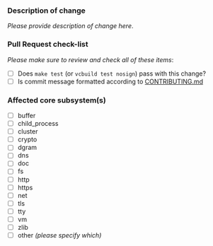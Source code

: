 ### Description of change

_Please provide description of change here_.

### Pull Request check-list

_Please make sure to review and check all of these items_:

- [ ] Does `make test` (or `vcbuild test nosign`) pass with this change?
- [ ] Is commit message formatted according to [CONTRIBUTING.md][0]

### Affected core subsystem(s)

- [ ] buffer
- [ ] child_process
- [ ] cluster
- [ ] crypto
- [ ] dgram
- [ ] dns
- [ ] doc
- [ ] fs
- [ ] http
- [ ] https
- [ ] net
- [ ] tls
- [ ] tty
- [ ] vm
- [ ] zlib
- [ ] other _(please specify which)_

[0]: https://github.com/nodejs/node/blob/master/CONTRIBUTING.md#step-3-commit
